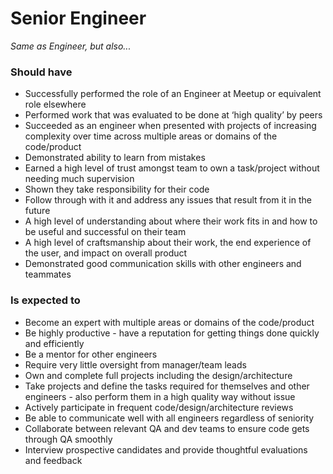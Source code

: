 Senior Engineer
===============

*Same as Engineer, but also...*

### Should have

* Successfully performed the role of an Engineer at Meetup or equivalent role elsewhere
* Performed work that was evaluated to be done at ‘high quality’ by peers
* Succeeded as an engineer when presented with projects of increasing complexity over time across multiple areas or domains of the code/product
* Demonstrated ability to learn from mistakes
* Earned a high level of trust amongst team to own a task/project without needing much supervision
* Shown they take responsibility for their code
* Follow through with it and address any issues that result from it in the future
* A high level of understanding about where their work fits in and how to be useful and successful on their team
* A high level of craftsmanship about their work, the end experience of the user, and impact on overall product
* Demonstrated good communication skills with other engineers and teammates

### Is expected to

* Become an expert with multiple areas or domains of the code/product
* Be highly productive - have a reputation for getting things done quickly and efficiently
* Be a mentor for other engineers
* Require very little oversight from manager/team leads
* Own and complete full projects including the design/architecture
* Take projects and define the tasks required for themselves and other engineers - also perform them in a high quality way without issue
* Actively participate in frequent code/design/architecture reviews
* Be able to communicate well with all engineers regardless of seniority
* Collaborate between relevant QA and dev teams to ensure code gets through QA smoothly
* Interview prospective candidates and provide thoughtful evaluations and feedback
